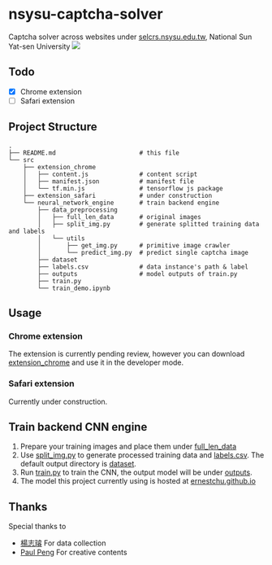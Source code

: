 # nsysu-captcha-solver
Captcha solver across websites under [selcrs.nsysu.edu.tw](https://selcrs.nsysu.edu.tw), National Sun Yat-sen University
![](https://media.giphy.com/media/1rX8IEL6WCd7gne9cm/giphy.gif)

## Todo
- [X] Chrome extension
- [ ] Safari extension

## Project Structure
```shell
.
├── README.md                       # this file
└── src
    ├── extension_chrome
    │   ├── content.js              # content script
    │   ├── manifest.json           # manifest file
    │   └── tf.min.js               # tensorflow js package
    ├── extension_safari            # under construction
    └── neural_network_engine       # train backend engine
        ├── data_preprocessing
        │   ├── full_len_data       # original images
        │   ├── split_img.py        # generate splitted training data and labels
        │   └── utils
        │       ├── get_img.py      # primitive image crawler
        │       └── predict_img.py  # predict single captcha image
        ├── dataset
        ├── labels.csv              # data instance's path & label
        ├── outputs                 # model outputs of train.py
        ├── train.py
        └── train_demo.ipynb
```
## Usage
### Chrome extension
The extension is currently pending review, however you can download [extension_chrome](src/extension_chrome) and use it in the developer mode.
### Safari extension
Currently under construction.

## Train backend CNN engine
1. Prepare your training images and place them under [full_len_data](src/neural_network_engine/data_preprocessing/full_len_data)
2. Use [split_img.py](src/neural_network_engine/data_preprocessing/split_img.py) to generate processed training data and [labels.csv](src/neural_network_engine/labels.csv). The default output directory is [dataset](src/neural_network_engine/dataset).
3. Run [train.py](src/neural_network_engine/train.py) to train the CNN, the output model will be under [outputs](src/neural_network_engine/outputs).
4. The model this project currently using is hosted at [ernestchu.github.io](https://ernestchu.github.io/files/nsysu-captcha-solver/model_tfjs/model.json)

## Thanks
Special thanks to
- [楊志璿](https://github.com/25077667) For data collection
- [Paul Peng]() For creative contents

